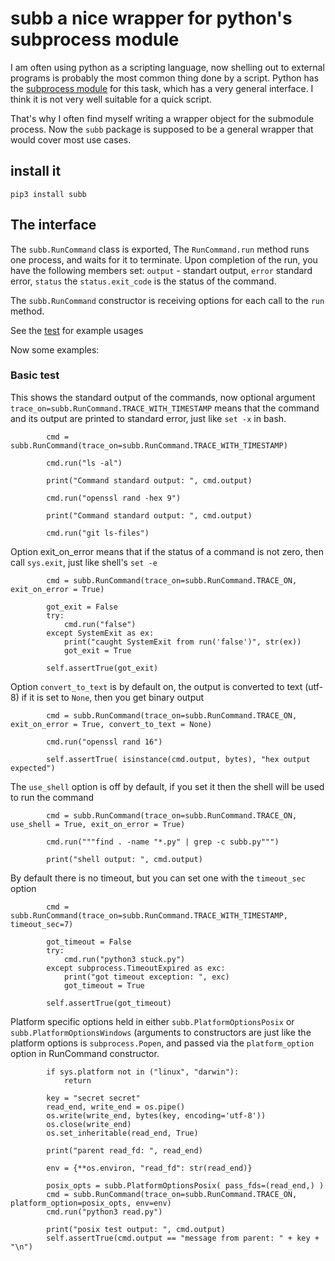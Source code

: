 # subb a nice wrapper for python's subprocess module

I am often using python as a scripting language, now shelling out to external programs is probably the most common thing done by a script. 
Python has the [subprocess module](https://docs.python.org/3/library/subprocess.html) for this task, which has a very general interface. 
I think it is not very well suitable for a quick script.

That's why I often find myself writing a wrapper object for the submodule process. Now the ```subb``` package is supposed to be a general wrapper that would cover most use cases.

## install it

```pip3 install subb```


## The interface

The ```subb.RunCommand``` class is exported,  The ```RunCommand.run``` method runs one process, and waits for it to terminate. Upon completion of the run, you have the following members set: ```output``` - standart output, ```error``` standard error, ```status``` the ```status.exit_code``` is the status of the command.

The ```subb.RunCommand``` constructor is receiving options for each call to the ```run``` method.

See the [test](https://github.com/MoserMichael/subb/blob/master/test.py) for example usages


Now some examples:

### Basic test 

This shows the standard output of the commands, now optional argument ```trace_on=subb.RunCommand.TRACE_WITH_TIMESTAMP``` means that the command and its output are printed to standard error, just like  ```set -x``` in bash.

```
        cmd = subb.RunCommand(trace_on=subb.RunCommand.TRACE_WITH_TIMESTAMP)

        cmd.run("ls -al")

        print("Command standard output: ", cmd.output)

        cmd.run("openssl rand -hex 9")

        print("Command standard output: ", cmd.output)

        cmd.run("git ls-files")

```

Option exit_on_error means that if the status of a command is not zero, then call ```sys.exit```, just like shell's ```set -e```

```
        cmd = subb.RunCommand(trace_on=subb.RunCommand.TRACE_ON, exit_on_error = True)

        got_exit = False
        try:
            cmd.run("false")
        except SystemExit as ex:
            print("caught SystemExit from run('false')", str(ex))
            got_exit = True

        self.assertTrue(got_exit)
```

Option ```convert_to_text``` is by default on, the output is converted to text (utf-8) if it is set to ```None```, then you get binary output

```
        cmd = subb.RunCommand(trace_on=subb.RunCommand.TRACE_ON, exit_on_error = True, convert_to_text = None)

        cmd.run("openssl rand 16")

        self.assertTrue( isinstance(cmd.output, bytes), "hex output expected")

```

The ```use_shell``` option is off by default, if you set it then the shell will be used to run the command

```
        cmd = subb.RunCommand(trace_on=subb.RunCommand.TRACE_ON, use_shell = True, exit_on_error = True)

        cmd.run("""find . -name "*.py" | grep -c subb.py""")

        print("shell output: ", cmd.output)
```

By default there is no timeout, but you can set one with the ```timeout_sec``` option

```
        cmd = subb.RunCommand(trace_on=subb.RunCommand.TRACE_WITH_TIMESTAMP, timeout_sec=7)

        got_timeout = False
        try:
            cmd.run("python3 stuck.py")
        except subprocess.TimeoutExpired as exc:
            print("got timeout exception: ", exc)
            got_timeout = True

        self.assertTrue(got_timeout)
```


Platform specific options held in either ```subb.PlatformOptionsPosix``` or ```subb.PlatformOptionsWindows``` (arguments to constructors are just like the platform options is ```subprocess.Popen```, and passed via the ```platform_option``` option in RunCommand constructor.


```
        if sys.platform not in ("linux", "darwin"):
            return

        key = "secret secret"
        read_end, write_end = os.pipe()
        os.write(write_end, bytes(key, encoding='utf-8'))
        os.close(write_end)
        os.set_inheritable(read_end, True)

        print("parent read_fd: ", read_end)

        env = {**os.environ, "read_fd": str(read_end)}

        posix_opts = subb.PlatformOptionsPosix( pass_fds=(read_end,) )
        cmd = subb.RunCommand(trace_on=subb.RunCommand.TRACE_ON, platform_option=posix_opts, env=env)
        cmd.run("python3 read.py")

        print("posix test output: ", cmd.output)
        self.assertTrue(cmd.output == "message from parent: " + key + "\n")

```





